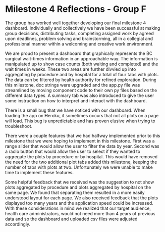 # Milestone 4 Reflections - Group F

The group has worked well together developing our final milestone 4 dashboard. Individually and collectively we have been successful at making group decisions, distributing tasks, completing assigned work by agreed upon deadlines, problem solving and brainstorming, all in a collegial and professional manner within a welcoming and creative work environment.  

We are proud to present a dashboard that graphically represents the BC surgical wait-times information in an approachable way. The information is manipulated up to show case counts (both waiting and completed) and the wait times in weeks. These two areas are further divvied up into aggregating by procedure and by hospital for a total of four tabs with plots. The data can be filtered by health authority for refined exploration. During this milestone, doc strings were upgraded and the app.py file was streamlined by moving component code to their own py files based on the different data types.  A summary tab was also introduced to give the user some instruction on how to interpret and interact with the dashboard.

There is a small bug that we have noticed with our dashboard. When loading the app on Heroku, it sometimes occurs that not all plots on a page will load. This bug is unpredictable and has proven elusive when trying to troubleshoot.

There were a couple features that we had halfway implemented prior to this milestone that we were hoping to implement in this milestone. First was a range slider that would allow the user to filter the data by year. Second was a radio button that would allow the user to select if they wanted to aggregate the plots by procedure or by hospital. This would have removed the need for the two additional plot tabs added this milestone, keeping the number of tabs with plots at two. Unfortunately we were unable to make time to implement these features.

Some helpful feedback that we received was the suggestion to not show plots aggregated by procedure and plots aggregated by hospital on the same page. We found that separating them resulted in a more easily understood layout for each page. We also received feedback that the plots displayed too many years and the application speed could be increased.  With these considerations in mind we realized that our target audience, health care administrators, would not need more than 4 years of previous data and so the dashboard and uploaded csv files were adjusted accordingly.
